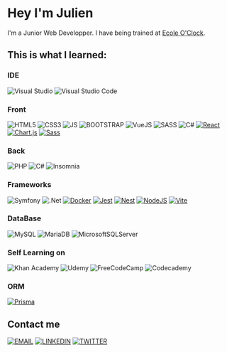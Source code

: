 # Hey  I'm Julien 

I'm a Junior Web Developper. I have being trained at [Ecole O'Clock](https://oclock.io/). 

## This is what I learned: 

### IDE
![Visual Studio](https://img.shields.io/badge/Visual%20Studio-5C2D91.svg?style=for-the-badge&logo=visual-studio&logoColor=white)
![Visual Studio Code](https://img.shields.io/badge/Visual%20Studio%20Code-0078d7.svg?style=for-the-badge&logo=visual-studio-code&logoColor=white)

### Front
![HTML5](https://img.shields.io/badge/HTML5-E34F26?style=for-the-badge&logo=html5&logoColor=white)
![CSS3](https://img.shields.io/badge/CSS3-1572B6?style=for-the-badge&logo=css3&logoColor=white)
![JS](https://img.shields.io/badge/JavaScript-323330?style=for-the-badge&logo=javascript&logoColor=F7DF1E)
![BOOTSTRAP](https://img.shields.io/badge/Bootstrap-563D7C?style=for-the-badge&logo=bootstrap&logoColor=white)
![VueJS](https://img.shields.io/badge/VueJS-4FC08D?style=for-the-badge&logo=vuedotjs&logoColor=white)
![SASS](https://img.shields.io/badge/SASS-hotpink.svg?style=for-the-badge&logo=SASS&logoColor=white)
![C#](https://img.shields.io/badge/c%23-%23239120.svg?style=for-the-badge&logo=c-sharp&logoColor=white)
[![React](https://img.shields.io/badge/React-%2320232a.svg?logo=react&logoColor=%2361DAFB)](#)
[![Chart.js](https://img.shields.io/badge/Chart.js-FF6384?logo=chartdotjs&logoColor=fff)](#)
[![Sass](https://img.shields.io/badge/Sass-C69?logo=sass&logoColor=fff)](#)

### Back
![PHP](https://img.shields.io/badge/PHP-777BB4?style=for-the-badge&logo=php&logoColor=white)
![C#](https://img.shields.io/badge/c%23-%23239120.svg?style=for-the-badge&logo=c-sharp&logoColor=white)
![Insomnia](https://img.shields.io/badge/Insomnia-black?style=for-the-badge&logo=insomnia&logoColor=5849BE)

### Frameworks
![Symfony](https://img.shields.io/badge/symfony-%23000000.svg?style=for-the-badge&logo=symfony&logoColor=white)
![.Net](https://img.shields.io/badge/.NET-5C2D91?style=for-the-badge&logo=.net&logoColor=white)
[![Docker](https://img.shields.io/badge/Docker-2496ED?logo=docker&logoColor=fff)](#)
[![Jest](https://img.shields.io/badge/Jest-C21325?logo=jest&logoColor=fff)](#)
[![Nest](https://img.shields.io/badge/Nest.js-%23E0234E.svg?logo=nestjs&logoColor=white)](#)
[![NodeJS](https://img.shields.io/badge/Node.js-6DA55F?logo=node.js&logoColor=white)](#)
[![Vite](https://img.shields.io/badge/Vite-646CFF?logo=vite&logoColor=fff)](#)

### DataBase
![MySQL](https://img.shields.io/badge/mysql-%2300f.svg?style=for-the-badge&logo=mysql&logoColor=white)
![MariaDB](https://img.shields.io/badge/MariaDB-003545?style=for-the-badge&logo=mariadb&logoColor=white)
![MicrosoftSQLServer](https://img.shields.io/badge/Microsoft%20SQL%20Sever-CC2927?style=for-the-badge&logo=microsoft%20sql%20server&logoColor=white)

### Self Learning on
![Khan Academy](https://img.shields.io/badge/KhanAcademy-%2314BF96.svg?style=for-the-badge&logo=KhanAcademy&logoColor=white)
![Udemy](https://img.shields.io/badge/Udemy-A435F0?style=for-the-badge&logo=Udemy&logoColor=white)
![FreeCodeCamp](https://img.shields.io/badge/Freecodecamp-%23123.svg?&style=for-the-badge&logo=freecodecamp&logoColor=green)
![Codecademy](https://img.shields.io/badge/Codecademy-FFF0E5?style=for-the-badge&logo=codecademy&logoColor=1F243A)

### ORM
[![Prisma](https://img.shields.io/badge/Prisma-2D3748?logo=prisma&logoColor=white)](#)

## Contact me
[![EMAIL](https://img.shields.io/badge/Email-EA4335?style=for-the-badge&logo=gmail&logoColor=white)](mailto:juli3n.web.dev@gmail.com)
[![LINKEDIN](https://img.shields.io/badge/LinkedIn-0077B5?style=for-the-badge&logo=linkedin&logoColor=white)](https://www.linkedin.com/in/juliendabadie)
[![TWITTER](https://img.shields.io/badge/Twitter-1DA1F2?style=for-the-badge&logo=twitter&logoColor=white)](https://twitter.com/JULI3N_WEB_DEV)




